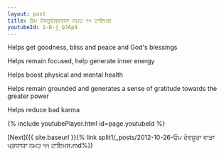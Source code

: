 ```yaml
---
layout: post
title: ਓਮ ਦੇਵਸੂਰੇਸ੍ਵਰਯਾ ਨਮਹ ੧੧ ਟਾਇਮਸ
youtubeId: 1-B-j_QJAp4
---
```

 
 
Helps get goodness, bliss and peace and God's blessings
 
Helps remain focused, help generate inner energy 
 
Helps boost physical and mental health 
 
Helps remain grounded and generates a sense of gratitude towards the greater power 
 
Helps reduce bad karma
 
 
 
 


{% include youtubePlayer.html id=page.youtubeId %}
 
[Next]({{ site.baseurl }}{% link  split1/_posts/2012-10-26-ਓਮ ਦੇਵਸੂਰਾ ਵਾੜਾ ਪ੍ਰਧਾਯਾ ਨਮਹ ੧੧ ਟਾਇਮਸ.md%})
 
